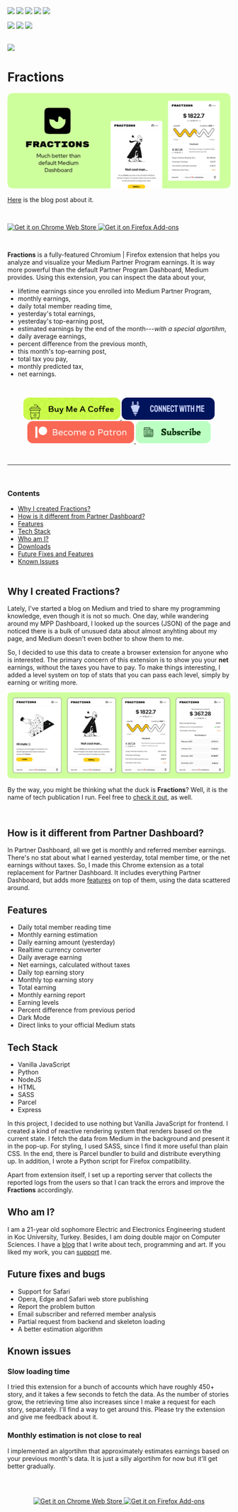 <p>
	<img src="https://img.shields.io/github/languages/count/XenoverseUp/fractions" />
	<img src="https://img.shields.io/tokei/lines/github/XenoverseUp/fractions" >
	<img src="https://img.shields.io/github/languages/code-size/XenoverseUp/fractions" >
	<img src="https://img.shields.io/github/languages/top/XenoverseUp/fractions" >
	<img src="https://img.shields.io/github/last-commit/XenoverseUp/fractions" >
<p>

<p>
	<img src="https://img.shields.io/chrome-web-store/users/fileepgfmlpabmkbocijoaggdmlhenbf?color=dark-green&label=chrome%20web%20store%20users" >
	<img src="https://img.shields.io/chrome-web-store/v/fileepgfmlpabmkbocijoaggdmlhenbf?label=version" >
	<img src="https://img.shields.io/chrome-web-store/rating/fileepgfmlpabmkbocijoaggdmlhenbf" >
<p>
<br />
<a href="https://github.com/XenoverseUp">
	<img src="https://img.shields.io/github/followers/XenoverseUp?style=social" >
</a>
<br />

# Fractions

<p align="center">
	<a href="https://medium.com/better-marketing/a-better-medium-partner-dashboard-fractions-c68cc211fbc1">
		<img src="docs/cover.png"  >
	</a>
</p>

[Here](https://bettermarketing.pub/a-better-medium-partner-dashboard-fractions-c68cc211fbc1) is the blog post about it.

<br />

<p>
  <a href="https://chrome.google.com/webstore/detail/fractions-medium-partner/fileepgfmlpabmkbocijoaggdmlhenbf" > 
     <img height="60" src="https://developer.chrome.com/static/docs/webstore/branding/image/HRs9MPufa1J1h5glNhut.png" alt="Get it on Chrome Web Store" />
  </a>
  <a href="https://addons.mozilla.org/en-US/firefox/addon/fractions-medium-earnings/">
    <img height="60" alt="Get it on Firefox Add-ons" src="https://raw.githubusercontent.com/0xRustlang/Save-Tabs/1f3e5cee31e9abe2710bc0e23948079611d15447/assets/firefox_addon.png" />
  </a>
</p>

<br>

**Fractions** is a fully-featured Chromium | Firefox extension that helps you analyze and visualize your Medium Partner Program earnings. It is way more powerful than the default Partner Program Dashboard, Medium provides. Using this extension, you can inspect the data about your,

- lifetime earnings since you enrolled into Medium Partner Program,
- monthly earnings,
- daily total member reading time,
- yesterday's total earnings,
- yesterday's top-earning post,
- estimated earnings by the end of the month---_with a special algortihm_,
- daily average earnings,
- percent difference from the previous month,
- this month's top-earning post,
- total tax you pay,
- monthly predicted tax,
- net earnings.

<br/>

<p align="center">
	<a href="https://ko-fi.com/candurmuss" >
		<img src="docs/kofi.svg" height="50">
	</a>
	<a href="https://candurmuss.bio.link/" >
		<img src="docs/biolink.svg" height="50">
	</a>
	<a href="https://www.patreon.com/candurmuss" >
		<img src="docs/patreon.svg" height="50">
	</a>
	<a href="https://mailchi.mp/a45f8fb96cc9/subscribe" >
		<img src="docs/mail.svg" height="50">
	</a>
</p>

<br/>

---

<br/>

### Contents

- [Why I created Fractions?](#why-i-created-fractions)
- [How is it different from Partner Dashboard?](#how-is-it-different-from-partner-dashboard)
- [Features](#features)
- [Tech Stack](#tech-stack)
- [Who am I?](#who-am-i)
- [Downloads](https://github.com/XenoverseUp/fractions/releases)
- [Future Fixes and Features](#future-fixes-and-bugs)
- [Known Issues](#known-issues)  
  <br />

## Why I created Fractions?

Lately, I've started a blog on Medium and tried to share my programming knowledge, even though it is not so much. One day, while wandering around my MPP Dashboard, I looked up the sources (JSON) of the page and noticed there is a bulk of unusued data about almost anyhting about my page, and Medium doesn't even bother to show them to me.

So, I decided to use this data to create a browser extension for anyone who is interested. The primary concern of this extension is to show you your **net** earnings, without the taxes you have to pay. To make things interesting, I added a level system on top of stats that you can pass each level, simply by earning or writing more.

<p align="center">
	<a href="https://medium.com/better-marketing/a-better-medium-partner-dashboard-fractions-c68cc211fbc1">
		<img src="docs/ss.png" >
	</a>
</p>

By the way, you might be thinking what the duck is **Fractions**? Well, it is the name of tech publication I run. Feel free to [check it out](https://medium.com/fractions), as well.

<br/>

## How is it different from Partner Dashboard?

In Partner Dashboard, all we get is monthly and referred member earnings. There's no stat about what I earned yesterday, total member time, or the net earnings without taxes. So, I made this Chrome extension as a total replacement for Partner Dashboard. It includes everything Partner Dashboard, but adds more [features](#features) on top of them, using the data scattered around.

## Features

- Daily total member reading time
- Monthly earning estimation
- Daily earning amount (yesterday)
- Realtime currency converter
- Daily average earning
- Net earnings, calculated without taxes
- Daily top earning story
- Monthly top earning story
- Total earning
- Monthly earning report
- Earning levels
- Percent difference from previous period
- Dark Mode
- Direct links to your official Medium stats

## Tech Stack

- Vanilla JavaScript
- Python
- NodeJS
- HTML
- SASS
- Parcel
- Express

In this project, I decided to use nothing but Vanilla JavaScript for frontend. I created a kind of reactive rendering system that renders based on the current state. I fetch the data from Medium in the background and present it in the pop-up. For styling, I used SASS, since I find it more useful than plain CSS. In the end, there is Parcel bundler to build and distribute everything up. In addition, I wrote a Python script for Firefox compatibility.

Apart from extension itself, I set up a reporting server that collects the reported logs from the users so that I can track the errors and improve the **Fractions** accordingly.

## Who am I?

I am a 21-year old sophomore Electric and Electronics Engineering student in Koc University, Turkey. Besides, I am doing double major on Computer Sciences. I have a [blog](https://candurmuss.medium.com/) that I write about tech, programming and art. If you liked my work, you can [support](https://ko-fi.com/candurmuss) me.

## Future fixes and bugs

- Support for Safari
- Opera, Edge and Safari web store publishing
- Report the problem button
- Email subscriber and referred member analysis
- Partial request from backend and skeleton loading
- A better estimation algorithm

## **Known issues**

### **Slow loading time**

I tried this extension for a bunch of accounts which have roughly 450+ story, and it takes a few seconds to fetch the data. As the number of stories grow, the retrieving time also increases since I make a request for each story, separately. I'll find a way to get around this. Please try the extension and give me feedback about it.

### **Monthly estimation is not close to real**

I implemented an algortihm that approximately estimates earnings based on your previous month's data. It is just a silly algortihm for now but it'll get better gradually.

<br>
<br>

<p align="center">
  <a href="https://chrome.google.com/webstore/detail/fractions-medium-partner/fileepgfmlpabmkbocijoaggdmlhenbf" > 
     <img height="70" src="https://developer.chrome.com/static/docs/webstore/branding/image/HRs9MPufa1J1h5glNhut.png" alt="Get it on Chrome Web Store" />
  </a>
  <a href="https://addons.mozilla.org/en-US/firefox/addon/fractions-medium-earnings/">
    <img height="70" alt="Get it on Firefox Add-ons" src="https://raw.githubusercontent.com/0xRustlang/Save-Tabs/1f3e5cee31e9abe2710bc0e23948079611d15447/assets/firefox_addon.png" />
  </a>
</p>
